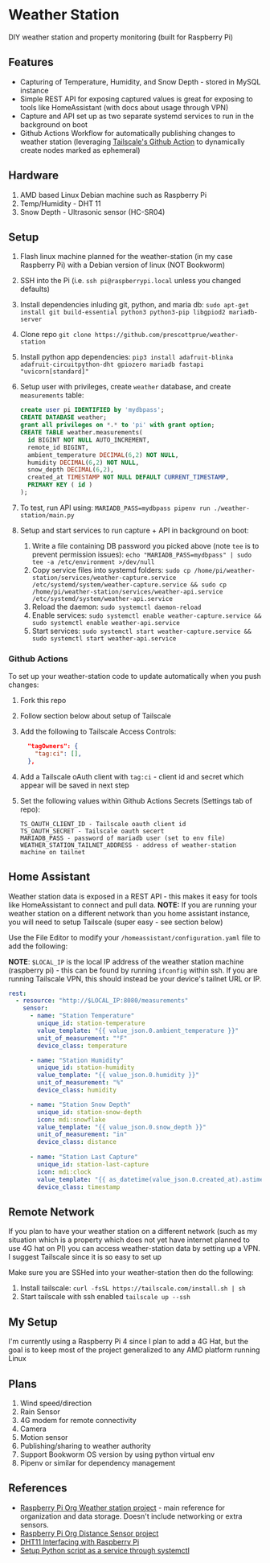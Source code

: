 # Weather Station

DIY weather station and property monitoring (built for Raspberry Pi)

## Features
* Capturing of Temperature, Humidity, and Snow Depth - stored in MySQL instance
* Simple REST API for exposing captured values is great for exposing to tools like HomeAssistant (with docs about usage through VPN)
* Capture and API set up as two separate systemd services to run in the background on boot
* Github Actions Workflow for automatically publishing changes to weather station (leveraging [Tailscale's Github Action](https://github.com/tailscale/github-action) to dynamically create nodes marked as ephemeral)

## Hardware

1. AMD based Linux Debian machine such as Raspberry Pi
1. Temp/Humidity - DHT 11
1. Snow Depth - Ultrasonic sensor (HC-SR04)

## Setup

1. Flash linux machine planned for the weather-station (in my case Raspberry Pi) with a Debian version of linux (NOT Bookworm)
1. SSH into the Pi (i.e. `ssh pi@raspberrypi.local` unless you changed defaults)
1. Install dependencies inluding git, python, and maria db: `sudo apt-get install git build-essential python3 python3-pip libgpiod2 mariadb-server`
1. Clone repo `git clone https://github.com/prescottprue/weather-station`
1. Install python app dependencies: `pip3 install adafruit-blinka adafruit-circuitpython-dht gpiozero mariadb fastapi "uvicorn[standard]"`
1. Setup user with privileges, create `weather` database, and create `measurements` table:

    ```sql
    create user pi IDENTIFIED by 'mydbpass';
    CREATE DATABASE weather;
    grant all privileges on *.* to 'pi' with grant option;
    CREATE TABLE weather.measurements(
      id BIGINT NOT NULL AUTO_INCREMENT,
      remote_id BIGINT,
      ambient_temperature DECIMAL(6,2) NOT NULL,
      humidity DECIMAL(6,2) NOT NULL,
      snow_depth DECIMAL(6,2),
      created_at TIMESTAMP NOT NULL DEFAULT CURRENT_TIMESTAMP,
      PRIMARY KEY ( id )
    );
    ```
1. To test, run API using: `MARIADB_PASS=mydbpass pipenv run ./weather-station/main.py`
1. Setup and start services to run capture + API in background on boot:
    1. Write a file containing DB password you picked above (note `tee` is to prevent permission issues): `echo "MARIADB_PASS=mydbpass" | sudo tee -a /etc/environment >/dev/null`
    1. Copy service files into systemd folders: `sudo cp /home/pi/weather-station/services/weather-capture.service /etc/systemd/system/weather-capture.service && sudo cp /home/pi/weather-station/services/weather-api.service /etc/systemd/system/weather-api.service`
    1. Reload the daemon: `sudo systemctl daemon-reload`
    1. Enable services: `sudo systemctl enable weather-capture.service && sudo systemctl enable weather-api.service`
    1. Start services: `sudo systemctl start weather-capture.service && sudo systemctl start weather-api.service`

### Github Actions
To set up your weather-station code to update automatically when you push changes:

1. Fork this repo
1. Follow section below about setup of Tailscale
1. Add the following to Tailscale Access Controls:

    ```json
      "tagOwners": {
        "tag:ci": [],
      },
    ```
1. Add a Tailscale oAuth client with `tag:ci` - client id and secret which appear will be saved in next step
1. Set the following values within Github Actions Secrets (Settings tab of repo):
    ```
    TS_OAUTH_CLIENT_ID - Tailscale oauth client id
    TS_OAUTH_SECRET - Tailscale oauth secert
    MARIADB_PASS - password of mariadb user (set to env file)
    WEATHER_STATION_TAILNET_ADDRESS - address of weather-station machine on tailnet
    ```

## Home Assistant
Weather station data is exposed in a REST API - this makes it easy for tools like HomeAssistant to connect and pull data. **NOTE:** If you are running your weather station on a different network than you home assistant instance, you will need to setup Tailscale (super easy - see section below)

Use the File Editor to modify your `/homeassistant/configuration.yaml` file to add the following:

**NOTE**: `$LOCAL_IP` is the local IP address of the weather station machine (raspberry pi) - this can be found by running `ifconfig` within ssh. If you are running Tailscale VPN, this should instead be your device's tailnet URL or IP.

```yaml
rest:
  - resource: "http://$LOCAL_IP:8080/measurements"
    sensor:
      - name: "Station Temperature"
        unique_id: station-temperature
        value_template: "{{ value_json.0.ambient_temperature }}"
        unit_of_measurement: "°F"
        device_class: temperature

      - name: "Station Humidity"
        unique_id: station-humidity
        value_template: "{{ value_json.0.humidity }}"
        unit_of_measurement: "%"
        device_class: humidity

      - name: "Station Snow Depth"
        unique_id: station-snow-depth
        icon: mdi:snowflake
        value_template: "{{ value_json.0.snow_depth }}"
        unit_of_measurement: "in"
        device_class: distance
        
      - name: "Station Last Capture"
        unique_id: station-last-capture
        icon: mdi:clock
        value_template: "{{ as_datetime(value_json.0.created_at).astimezone() }}"
        device_class: timestamp

```

## Remote Network
If you plan to have your weather station on a different network (such as my situation which is a property which does not yet have internet planned to use 4G hat on PI) you can access weather-station data by setting up a VPN. I suggest Tailscale since it is so easy to set up 

Make sure you are SSHed into your weather-station then do the following:

1. Install tailscale: `curl -fsSL https://tailscale.com/install.sh | sh`
1. Start tailscale with ssh enabled `tailscale up --ssh`

## My Setup

I'm currently using a Raspberry Pi 4 since I plan to add a 4G Hat, but the goal is to keep most of the project generalized to any AMD platform running Linux

## Plans

1. Wind speed/direction
1. Rain Sensor
1. 4G modem for remote connectivity
1. Camera
1. Motion sensor
1. Publishing/sharing to weather authority
1. Support Bookworm OS version by using python virtual env
1. Pipenv or similar for dependency management

## References

* [Raspberry Pi Org Weather station project](https://projects.raspberrypi.org/en/projects/build-your-own-weather-station) - main reference for organization and data storage. Doesn't include networking or extra sensors.
* [Raspberry Pi Org Distance Sensor project](https://projects.raspberrypi.org/en/projects/physical-computing/12)
* [DHT11 Interfacing with Raspberry Pi](https://www.electronicwings.com/raspberry-pi/dht11-interfacing-with-raspberry-pi)
* [Setup Python script as a service through systemctl](https://medium.com/codex/setup-a-python-script-as-a-service-through-systemctl-systemd-f0cc55a42267)